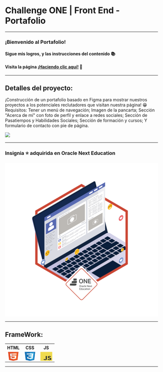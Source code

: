  # Challenge ONE | Front End -  Portafolio
---

### ¡Bienvenido al Portafolio!

#### Sigue mis logros, y las instrucciones del contenido 📚

#### Visita la página [¡Haciendo clic aquí!](https://lucascicconi1704.github.io/web-lucas-cicconi/) 📃

 
---

## Detalles del proyecto:
<p dir="auto">
     ¡Construcción de un portafolio basado en Figma para mostrar nuestros proyectos a los potenciales reclutadores que visitan nuestra página! 😁 
     Requisitos:
     Tener un menú de navegación;
     Imagen de la pancarta;
     Sección "Acerca de mí" con foto de perfil y enlace a redes sociales;
     Sección de Pasatiempos y Habilidades Sociales;
     Sección de formación y cursos;
     Y formulario de contacto con pie de página.
</p>
<a href="https://www.linkedin.com/in/lucas-cicconi/" target="_blank">
<img src="https://img.shields.io/badge/-LinkedIn-%230077B5?style=for-the-badge&logo=linkedin&logoColor=white" target="_blank"></a>

---

### Insignia ⭐ adquirida  en Oracle Next Education 
<img src="https://github.com/LucasCicconi1704/web-lucas-cicconi/blob/main/assets/img/InsigniaPortfolio.png" target="_blank"></a>

---

## FrameWork:

<table>
<tbody><tr>
  <th> HTML </th>
  <th> CSS </th>
  <th> JS </th>
</tr>
<tr>

  <td> <a target="_blank" rel="noopener noreferrer nofollow" href="https://raw.githubusercontent.com/devicons/devicon/master/icons/html5/html5-original.svg"><img align="center" alt="HTML" height="30" width="40" src="https://raw.githubusercontent.com/devicons/devicon/master/icons/html5/html5-original.svg" style="max-width: 100%;"></a> </td>
  <td> <a target="_blank" rel="noopener noreferrer nofollow" href="https://raw.githubusercontent.com/devicons/devicon/master/icons/css3/css3-original.svg"><img align="center" alt="CSS" height="30" width="40" src="https://raw.githubusercontent.com/devicons/devicon/master/icons/css3/css3-original.svg" style="max-width: 100%;"></a> </td>
  <td> <a target="_blank" rel="noopener noreferrer" href="https://github.com/devicons/devicon/blob/master/icons/javascript/javascript-original.svg"><img align="center" alt="JS" height="30" width="40" src="https://github.com/devicons/devicon/raw/master/icons/javascript/javascript-original.svg" style="max-width: 100%;"></a> </td>
</tr>
</tbody></table>

---
